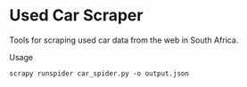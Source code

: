 # Used Car Scraper

Tools for scraping used car data from the web in South Africa.

Usage 

	scrapy runspider car_spider.py -o output.json
